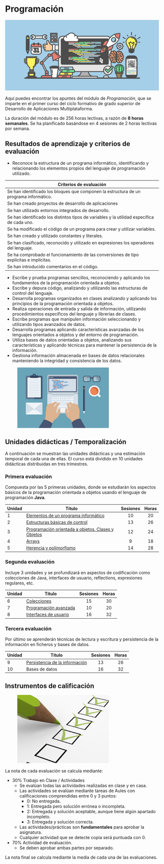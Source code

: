 # Programación

![Programming](img/programming.png)

Aquí puedes encontrar los apuntes del módulo de _Programación_, que se imparte en el primer curso del ciclo formativo de grado superior de Desarrollo de Aplicaciones Multiplataforma.

La duración del módulo es de 256 horas lectivas, a razón de  **8 horas semanales**. Se ha planificado basándose en 4 sesiones de 2 horas lectivas por semana.

## Resultados de aprendizaje y criterios de evaluación

+ Reconoce la estructura de un programa informático, identificando y relacionando los elementos propios del lenguaje de programación utilizado.

| Criterios de evaluación |
|-------------------------|
|Se han identificado los bloques que componen la estructura de un programa informático.|
| Se han creado proyectos de desarrollo de aplicaciones |
|Se han utilizado entornos integrados de desarrollo.|
|Se han identificado los distintos tipos de variables y la utilidad específica de cada uno.|
|Se ha modificado el código de un programa para crear y utilizar variables.|
|Se han creado y utilizado constantes y literales.|
|Se han clasificado, reconocido y utilizado en expresiones los operadores del lenguaje.|
|Se ha comprobado el funcionamiento de las conversiones de tipo explícitas e implícitas.|
|Se han introducido comentarios en el código.|

+ Escribe y prueba programas sencillos, reconociendo y aplicando los fundamentos de la programación orientada a objetos.
+ Escribe y depura código, analizando y utilizando las estructuras de control del lenguaje.
+ Desarrolla programas organizados en clases analizando y aplicando los principios de la programación orientada a objetos.
+ Realiza operaciones de entrada y salida de información, utilizando procedimientos específicos del lenguaje y librerías de clases.
+ Escribe programas que manipulen información seleccionando y utilizando tipos avanzados de datos.
+ Desarrolla programas aplicando características avanzadas de los lenguajes orientados a objetos y del entorno de programación.
+ Utiliza bases de datos orientadas a objetos, analizando sus características y aplicando técnicas para mantener la persistencia de la información.
+ Gestiona información almacenada en bases de datos relacionales manteniendo la integridad y consistencia de los datos.

<figure>
  <img src="img/coding.png" width="300" />
</figure>

## Unidades didácticas / Temporalización

A continuación se muestran las unidades didácticas y una estimación temporal de cada una de ellas. El curso está dividido en 10 unidades didácticas distribuidas en tres trimestres.

### Primera evaluación

Compuesta por las 5 primeras unidades, donde se estudiarán los aspectos básicos de la programación orientada a objetos usando el lenguaje de programación **Java**.

|Unidad| Título  					  | Sesiones | Horas |
|------|------------------------------|:--------:|:-----:|
| 1 | [Elementos de un programa informático](ud1/1elementos.md) | 10 | 20
| 2 | [Estructuras básicas de control](ud2/1seleccion.md) | 13 | 26
| 3 | [Programación orientada a objetos. Clases y Objetos](ud3/1metodoclase.md) | 12 | 24
| 4 | [Arrays](ud4/1arrays.md) | 9 | 18
| 5 | [Herencia y polimorfismo](ud5/1herencia.md) | 14 | 28

### Segunda evaluación

Incluye 3 unidades y se profundizará en aspectos de codificación como colecciones de Java, interfaces de usuario, reflections, expresiones regulares, etc.

|Unidad| Título  					  | Sesiones | Horas |
|------|------------------------------|:--------:|:-----:|
| 6 | [Colecciones](ud6/1list.md) | 15 | 30
| 7 | [Programación avanzada](ud7/1generics.md) | 10 | 20
| 8 | [Interfaces de usuario](ud8/1javafx.md) | 16 | 32

### Tercera evaluación

Por último se aprenderán técnicas de lectura y escritura y persistencia de la información en ficheros y bases de datos.

|Unidad| Título  					  | Sesiones | Horas |
|------|------------------------------|:--------:|:-----:|
| 9 | [Persistencia de la información](ud9/1io.md) | 13 | 26
| 10 | Bases de datos | 16 | 32

## Instrumentos de calificación

<figure>
  <img src="img/qualification.jpg" width="300" />
</figure>
La nota de cada evaluación se calcula mediante:

-   30% Trabajo en Clase / Actividades
    -   Se evalúan todas las actividades realizadas en clase y en casa.
    -   Las actividades se evalúan mediante tareas de Aules con calificaciones comprendidas entre 0 y 3 puntos:
        -   0: No entregada.
        -   1: Entregada pero solución errónea o incompleta.
        -   2: Entregada y solución aceptable, aunque tiene algún apartado incompleto.
        -   3: Entregada y solución correcta.
    -   Las actividades/prácticas son **fundamentales** para aprobar la asignatura.
    -   Cualquier actividad que se detecte copia será puntuada con 0.
-   70% Actividad de evaluación.
    -   Se deben aprobar ambas partes por separado.

La nota final se calcula mediante la media de cada una de las evaluaciones.
